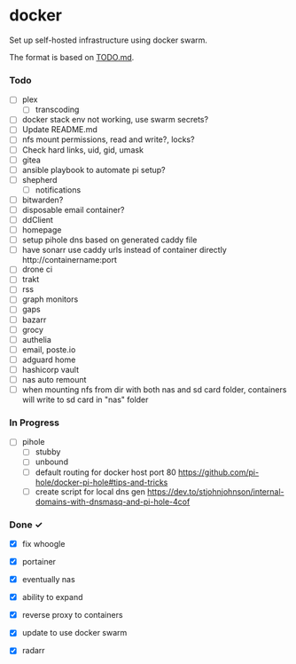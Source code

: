 # docker
Set up self-hosted infrastructure using docker swarm.

The format is based on [TODO.md](https://github.com/todomd/todo.md).

### Todo

- [ ] plex  
  - [ ] transcoding  
- [ ] docker stack env not working, use swarm secrets?  
- [ ] Update README.md  
- [ ] nfs mount permissions, read and write?, locks?  
- [ ] Check hard links, uid, gid, umask  
- [ ] gitea  
- [ ] ansible playbook to automate pi setup?  
- [ ] shepherd  
  - [ ] notifications  
- [ ] bitwarden?  
- [ ] disposable email container?  
- [ ] ddClient  
- [ ] homepage  
- [ ] setup pihole dns based on generated caddy file  
- [ ] have sonarr use caddy urls instead of container directly http://containername:port  
- [ ] drone ci  
- [ ] trakt  
- [ ] rss  
- [ ] graph monitors  
- [ ] gaps  
- [ ] bazarr  
- [ ] grocy  
- [ ] authelia  
- [ ] email, poste.io  
- [ ] adguard home  
- [ ] hashicorp vault  
- [ ] nas auto remount  
- [ ] when mounting nfs from dir with both nas and sd card folder, containers will write to sd card in "nas" folder  

### In Progress

- [ ] pihole  
  - [ ] stubby  
  - [ ] unbound  
  - [ ] default routing for docker host port 80 https://github.com/pi-hole/docker-pi-hole#tips-and-tricks  
  - [ ] create script for local dns gen https://dev.to/stjohnjohnson/internal-domains-with-dnsmasq-and-pi-hole-4cof  

### Done ✓

- [x] fix whoogle  
- [x] portainer  
- [x] eventually nas  
- [x] ability to expand  
- [x] reverse proxy to containers  
- [x] update to use docker swarm  
- [x] radarr  

